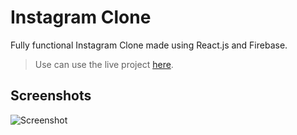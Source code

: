 # Instagram Clone
Fully functional Instagram Clone made using React.js and Firebase.

> Use can use the live project [here](https://lastuchiha.github.io/instagram-clone/#/).

## Screenshots
![Screenshot](https://github.com/lastuchiha/instagram-clone/assets/107856521/1feb2779-178a-41ce-8288-38246b0f2125)
